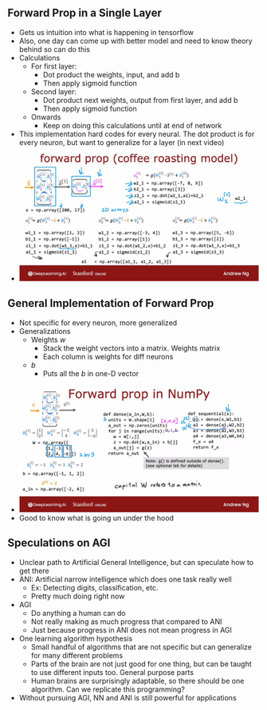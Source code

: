## Forward Prop in a Single Layer
* Gets us intuition into what is happening in tensorflow
* Also, one day can come up with better model and need to know theory behind so can do this
* Calculations
  * For first layer:
    * Dot product the weights, input, and add b
    * Then apply sigmoid function
  * Second layer:
    * Dot product next weights, output from first layer, and add b
    * Then apply sigmoid function
  * Onwards
    * Keep on doing this calculations until at end of network
* This implementation hard codes for every neural. The dot product is for every neuron, but want to generalize for a layer (in next video)
* ![Img](../../../Images/Pasted%20Graphic%204%202.png)


## General Implementation of Forward Prop
* Not specific for every neuron, more generalized
* Generalizations
  * Weights $w$
    * Stack the weight vectors into a matrix. Weights matrix
    * Each column is weights for diff neurons
  * $b$
    * Puts all the $b$ in one-D vector
* ![Img](../../../Images/Pasted%20Graphic%205%202.png)
* Good to know what is going un under the hood


## Speculations on AGI
* Unclear path to Artificial General Intelligence, but can speculate how to get there
* ANI: Artificial narrow intelligence which does one task really well
  * Ex: Detecting digits, classification, etc.
  * Pretty much doing right now
* AGI
  * Do anything a human can do
  * Not really making as much progress that compared to ANI
  * Just because progress in ANI does not mean progress in AGI
* One learning algorithm hypothesis
  * Small handful of algorithms that are not specific but can generalize for many different problems
  * Parts of the brain are not just good for one thing, but can be taught to use different inputs too. General purpose parts
  * Human brains are surprisingly adaptable, so there should be one algorithm. Can we replicate this programming?
* Without pursuing AGI, NN and ANI is still powerful for applications